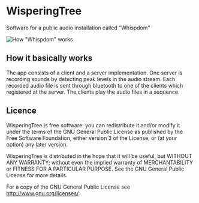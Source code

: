 # WisperingTree
Software for a public audio installation called "Whispdom"

![How "Whispdom" works](https://dl.dropboxusercontent.com/u/8343806/whispdom-sketch2-367px.jpg?dl=1)

## How it basically works
The app consists of a client and a server implementation. One server is recording sounds by detecting peak levels in the audio stream. 
Each recorded audio file is sent through bluetooth to one of the clients which registered at the server.
The clients play the audio files in a sequence.

## Licence

WisperingTree is free software: you can redistribute it and/or modify
it under the terms of the GNU General Public License as published by
the Free Software Foundation, either version 3 of the License, or
        (at your option) any later version.

WisperingTree is distributed in the hope that it will be useful,
but WITHOUT ANY WARRANTY; without even the implied warranty of
MERCHANTABILITY or FITNESS FOR A PARTICULAR PURPOSE.  See the
GNU General Public License for more details.

For a copy of the GNU General Public License see <http://www.gnu.org/licenses/>.
